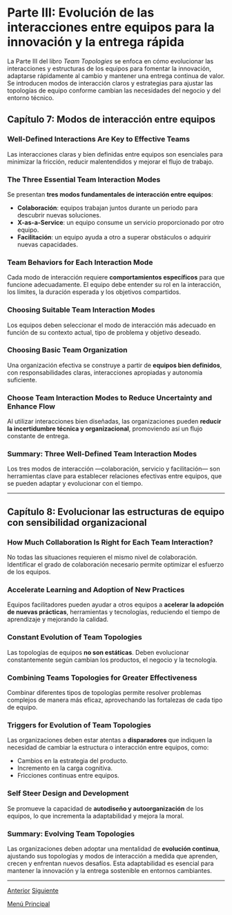 # Parte III: Evolución de las interacciones entre equipos para la innovación y la entrega rápida

La Parte III del libro *Team Topologies* se enfoca en cómo evolucionar las interacciones y estructuras de los equipos para fomentar la innovación, adaptarse rápidamente al cambio y mantener una entrega continua de valor. Se introducen modos de interacción claros y estrategias para ajustar las topologías de equipo conforme cambian las necesidades del negocio y del entorno técnico.

## Capítulo 7: Modos de interacción entre equipos

### Well-Defined Interactions Are Key to Effective Teams

Las interacciones claras y bien definidas entre equipos son esenciales para minimizar la fricción, reducir malentendidos y mejorar el flujo de trabajo.

### The Three Essential Team Interaction Modes

Se presentan **tres modos fundamentales de interacción entre equipos**:

- **Colaboración**: equipos trabajan juntos durante un periodo para descubrir nuevas soluciones.
- **X-as-a-Service**: un equipo consume un servicio proporcionado por otro equipo.
- **Facilitación**: un equipo ayuda a otro a superar obstáculos o adquirir nuevas capacidades.

### Team Behaviors for Each Interaction Mode

Cada modo de interacción requiere **comportamientos específicos** para que funcione adecuadamente. El equipo debe entender su rol en la interacción, los límites, la duración esperada y los objetivos compartidos.

### Choosing Suitable Team Interaction Modes

Los equipos deben seleccionar el modo de interacción más adecuado en función de su contexto actual, tipo de problema y objetivo deseado.

### Choosing Basic Team Organization

Una organización efectiva se construye a partir de **equipos bien definidos**, con responsabilidades claras, interacciones apropiadas y autonomía suficiente.

### Choose Team Interaction Modes to Reduce Uncertainty and Enhance Flow

Al utilizar interacciones bien diseñadas, las organizaciones pueden **reducir la incertidumbre técnica y organizacional**, promoviendo así un flujo constante de entrega.

### Summary: Three Well-Defined Team Interaction Modes

Los tres modos de interacción —colaboración, servicio y facilitación— son herramientas clave para establecer relaciones efectivas entre equipos, que se pueden adaptar y evolucionar con el tiempo.

---

## Capítulo 8: Evolucionar las estructuras de equipo con sensibilidad organizacional

### How Much Collaboration Is Right for Each Team Interaction?

No todas las situaciones requieren el mismo nivel de colaboración. Identificar el grado de colaboración necesario permite optimizar el esfuerzo de los equipos.

### Accelerate Learning and Adoption of New Practices

Equipos facilitadores pueden ayudar a otros equipos a **acelerar la adopción de nuevas prácticas**, herramientas y tecnologías, reduciendo el tiempo de aprendizaje y mejorando la calidad.

### Constant Evolution of Team Topologies

Las topologías de equipos **no son estáticas**. Deben evolucionar constantemente según cambian los productos, el negocio y la tecnología.

### Combining Teams Topologies for Greater Effectiveness

Combinar diferentes tipos de topologías permite resolver problemas complejos de manera más eficaz, aprovechando las fortalezas de cada tipo de equipo.

### Triggers for Evolution of Team Topologies

Las organizaciones deben estar atentas a **disparadores** que indiquen la necesidad de cambiar la estructura o interacción entre equipos, como:

- Cambios en la estrategia del producto.
- Incremento en la carga cognitiva.
- Fricciones continuas entre equipos.

### Self Steer Design and Development

Se promueve la capacidad de **autodiseño y autoorganización** de los equipos, lo que incrementa la adaptabilidad y mejora la moral.

### Summary: Evolving Team Topologies

Las organizaciones deben adoptar una mentalidad de **evolución continua**, ajustando sus topologías y modos de interacción a medida que aprenden, crecen y enfrentan nuevos desafíos. Esta adaptabilidad es esencial para mantener la innovación y la entrega sostenible en entornos cambiantes.

---

[Anterior](https://github.com/wilfredoha/Team_topologies/blob/main/02_TEAM_TOPOLOGIES_THAT_WORK_FOR_FLOW/06_Chapter_06.md)   [Siguiente](https://github.com/wilfredoha/Team_topologies/blob/main/03_EVOLVING_TEAM_INTERACTIONS_FOR_INNOVATION_AND_RAPID_DELIVERY/07_Chapter_07.md)

[Menú Principal](https://github.com/wilfredoha/Team_topologies/tree/main)